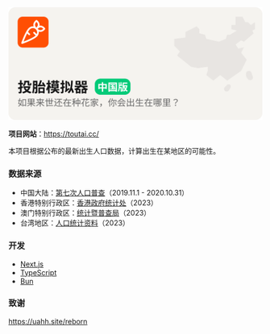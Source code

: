 ![banner.png](images%2Fbanner.png)

**项目网站**：https://toutai.cc/

本项目根据公布的最新出生人口数据，计算出生在某地区的可能性。

### 数据来源

- 中国大陆：[第七次人口普查](https://www.stats.gov.cn/sj/pcsj/rkpc/7rp/zk/indexch.htm)（2019.11.1 - 2020.10.31）
- 香港特别行政区：[香港政府统计处](https://www.censtatd.gov.hk/tc/web_table.html?id=3)（2023）
- 澳门特别行政区：[统计暨普查局](https://www.censtatd.gov.hk/tc/web_table.html?id=3)（2023）
- 台湾地区：[人口统计资料](https://www.ris.gov.tw/app/portal/346)（2023）

### 开发

- [Next.js](https://nextjs.org/)
- [TypeScript](https://www.typescriptlang.org/)
- [Bun](https://bun.sh/)

### 致谢

https://uahh.site/reborn
